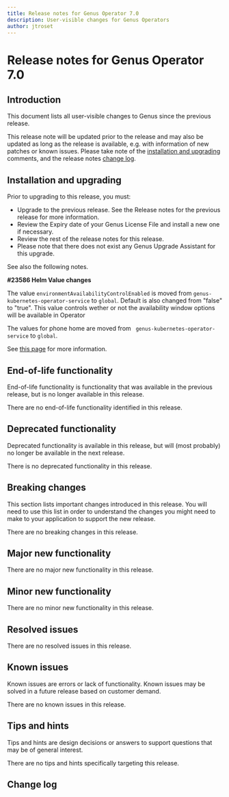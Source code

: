```yaml
---
title: Release notes for Genus Operator 7.0
description: User-visible changes for Genus Operators
author: jtroset
---
```


# Release notes for Genus Operator 7.0

## Introduction

This document lists all user-visible changes to Genus since the previous release.

This release note will be updated prior to the release and may also be updated as long as the release is available, e.g. with information of new patches or known issues. Please take note of the [installation and upgrading](#installation-and-upgrading) comments, and the release notes [change log](#change-log).

## Installation and upgrading

Prior to upgrading to this release, you must:

- Upgrade to the previous release. See the Release notes for the previous release for more information.
- Review the Expiry date of your Genus License File and install a new one if necessary.
- Review the rest of the release notes for this release.
- Please note that there does not exist any Genus Upgrade Assistant for this upgrade.

<!--rntype01-start INSTALLATION / UPGRADE. DO NOT CHANGE THESE TAGS. ANY CHANGES BELOW WILL BE OVERWRITTEN.-->

See also the following notes.

<!--ID a370f928-24a5-2304-5710-a0aad1965bc7 -->

**#23586 Helm Value changes**

The value `environmentAvailabilityControlEnabled` is moved from `genus-kubernetes-operator-service` to `global`. Default is also changed from "false" to "true". This value controls wether or not the availability window options will be available in Operator

The values for phone home are moved from ` genus-kubernetes-operator-service` to `global`.

See [this page](https://docs.genus.no/developers/installation-and-configuration/deploying-genus-10-on-kubernetes/genus-operator/helm-values-description/genus-operator-6.2.html) for more information.

<!--rntype01-end   INSTALLATION / UPGRADE. DO NOT CHANGE THESE TAGS. ANY CHANGES ABOVE WILL BE OVERWRITTEN.-->
<!-- release note type 2 is missing. That's ok.-->

## End-of-life functionality

End-of-life functionality is functionality that was available in the previous release, but is no longer available in this release.

<!--rntype03-start END-OF-LIFE. DO NOT CHANGE THESE TAGS. ANY CHANGES BELOW WILL BE OVERWRITTEN.-->

There are no end-of-life functionality identified in this release.

<!--rntype03-end   END-OF-LIFE. DO NOT CHANGE THESE TAGS. ANY CHANGES ABOVE WILL BE OVERWRITTEN.-->

## Deprecated functionality

Deprecated functionality is available in this release, but will (most probably) no longer be available in the next release.

<!--rntype04-start DEPRECATED. DO NOT CHANGE THESE TAGS. ANY CHANGES BELOW WILL BE OVERWRITTEN.-->

There is no deprecated functionality in this release.

<!--rntype04-end   DEPRECATED. DO NOT CHANGE THESE TAGS. ANY CHANGES ABOVE WILL BE OVERWRITTEN.-->

## Breaking changes

This section lists important changes introduced in this release. You will need to use this list in order to understand the changes you might need to make to your application to support the new release.

<!--rntype05-start BREAKING. DO NOT CHANGE THESE TAGS. ANY CHANGES BELOW WILL BE OVERWRITTEN.-->

There are no breaking changes in this release.

<!--rntype05-end   BREAKING. DO NOT CHANGE THESE TAGS. ANY CHANGES ABOVE WILL BE OVERWRITTEN.-->

## Major new functionality

<!--rntype06-start MAJOR. DO NOT CHANGE THESE TAGS. ANY CHANGES BELOW WILL BE OVERWRITTEN.-->

There are no major new functionality in this release.

<!--rntype06-end   MAJOR. DO NOT CHANGE THESE TAGS. ANY CHANGES ABOVE WILL BE OVERWRITTEN.-->

## Minor new functionality

<!--rntype07-start MINOR. DO NOT CHANGE THESE TAGS. ANY CHANGES BELOW WILL BE OVERWRITTEN.-->

There are no minor new functionality in this release.

<!--rntype07-end   MINOR. DO NOT CHANGE THESE TAGS. ANY CHANGES ABOVE WILL BE OVERWRITTEN.-->

## Resolved issues

<!--rntype08-start RESOLVED ISSUES. DO NOT CHANGE THESE TAGS. ANY CHANGES BELOW WILL BE OVERWRITTEN.-->

There are no resolved issues in this release.

<!--rntype08-end   RESOLVED ISSUES. DO NOT CHANGE THESE TAGS. ANY CHANGES ABOVE WILL BE OVERWRITTEN.-->

## Known issues

Known issues are errors or lack of functionality. Known issues may be solved in a future release based on customer demand.

<!--rntype09-start KNOWN ISSUES. DO NOT CHANGE THESE TAGS. ANY CHANGES BELOW WILL BE OVERWRITTEN.-->

There are no known issues in this release.

<!--rntype09-end   KNOWN ISSUES. DO NOT CHANGE THESE TAGS. ANY CHANGES ABOVE WILL BE OVERWRITTEN.-->

## Tips and hints

Tips and hints are design decisions or answers to support questions that may be of general interest.

There are no tips and hints specifically targeting this release.

## Change log

<!--changelog CHANGELOG. DO NOT CHANGE THIS TAG. ANY CHANGES BELOW WILL BE DELETED.-->
